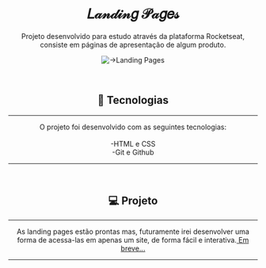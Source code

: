 <!--fzr readme com arte e algumas informações, e tentar juntar os 3 desafios em um site só-->
<h1 align="center">𝐿𝒶𝓃𝒹𝒾𝓃𝑔 𝒫𝒶𝑔𝑒𝓈</h1>

<p align="center">Projeto desenvolvido para estudo através da plataforma Rocketseat, consiste em páginas de apresentação de algum produto.</p>

<p align="center">
<img alt="->Landing Pages" src="./.github/lp-readme.jpg"
/></p>

<br/>
<h2 align="center">💎 Tecnologias</h2>

---

<p align="center">
O projeto foi desenvolvido com as seguintes tecnologias:
<br/><br/>
-HTML e CSS <br />
-Git e Github
</p>

---

<br />

<h2 align="center">💻 Projeto</h2>

---

<p align="center">
As landing pages estão prontas mas, futuramente irei desenvolver uma forma de acessa-las em apenas um site, de forma fácil e interativa.<a href="#"> Em breve...</a>
<br />

---
